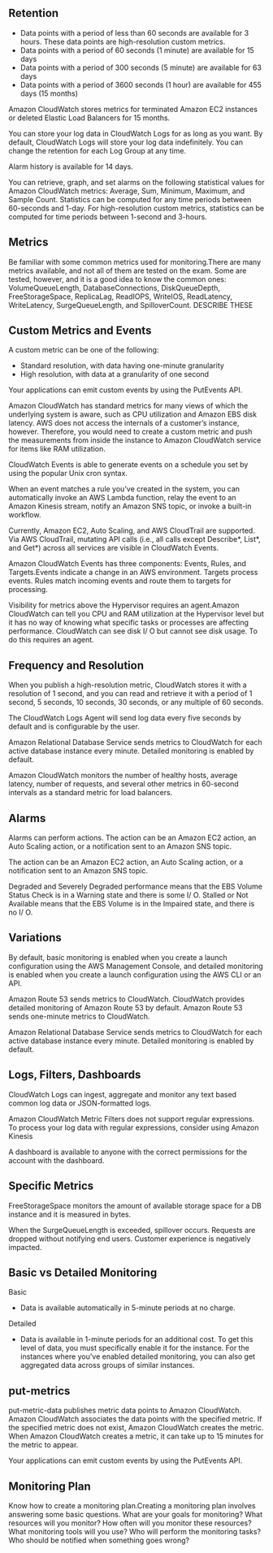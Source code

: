 ## Retention

* Data points with a period of less than 60 seconds are available for 3 hours. These data points are high-resolution custom metrics.
* Data points with a period of 60 seconds (1 minute) are available for 15 days
* Data points with a period of 300 seconds (5 minute) are available for 63 days 
* Data points with a period of 3600 seconds (1 hour) are available for 455 days (15 months)

Amazon CloudWatch stores metrics for terminated Amazon EC2 instances or deleted Elastic Load Balancers for 15 months.

You can store your log data in CloudWatch Logs for as long as you want. By default, CloudWatch Logs will store your log data indefinitely. You can change the retention for each Log Group at any time.

Alarm history is available for 14 days.

You can retrieve, graph, and set alarms on the following statistical values for Amazon CloudWatch metrics: Average, Sum, Minimum, Maximum, and Sample Count. Statistics can be computed for any time periods between 60-seconds and 1-day. For high-resolution custom metrics, statistics can be computed for time periods between 1-second and 3-hours.

## Metrics

Be familiar with some common metrics used for monitoring.There are many metrics available, and not all of them are tested on the exam. Some are tested, however, and it is a good idea to know the common ones: VolumeQueueLength, DatabaseConnections, DiskQueueDepth, FreeStorageSpace, ReplicaLag, ReadIOPS, WriteIOS, ReadLatency, WriteLatency, SurgeQueueLength, and SpilloverCount.  DESCRIBE THESE


## Custom Metrics and Events

A custom metric can be one of the following:
* Standard resolution, with data having one-minute granularity
* High resolution, with data at a granularity of one second

Your applications can emit custom events by using the PutEvents API.

Amazon CloudWatch has standard metrics for many views of which the underlying system is aware, such as CPU utilization and Amazon EBS disk latency. AWS does not access the internals of a customer’s instance, however. Therefore, you would need to create a custom metric and push the measurements from inside the instance to Amazon CloudWatch service for items like RAM utilization.

CloudWatch Events is able to generate events on a schedule you set by using the popular Unix cron syntax.

When an event matches a rule you've created in the system, you can automatically invoke an AWS Lambda function, relay the event to an Amazon Kinesis stream, notify an Amazon SNS topic, or invoke a built-in workflow.

Currently, Amazon EC2, Auto Scaling, and AWS CloudTrail are supported. Via AWS CloudTrail, mutating API calls (i.e., all calls except Describe*, List*, and Get*) across all services are visible in CloudWatch Events.

Amazon CloudWatch Events has three components: Events, Rules, and Targets.Events indicate a change in an AWS environment. Targets process events. Rules match incoming events and route them to targets for processing.

Visibility for metrics above the Hypervisor requires an agent.Amazon CloudWatch can tell you CPU and RAM utilization at the Hypervisor level but it has no way of knowing what specific tasks or processes are affecting performance. CloudWatch can see disk I/ O but cannot see disk usage. To do this requires an agent.


## Frequency and Resolution

When you publish a high-resolution metric, CloudWatch stores it with a resolution of 1 second, and you can read and retrieve it with a period of 1 second, 5 seconds, 10 seconds, 30 seconds, or any multiple of 60 seconds.

The CloudWatch Logs Agent will send log data every five seconds by default and is configurable by the user.

Amazon Relational Database Service sends metrics to CloudWatch for each active database instance every minute. Detailed monitoring is enabled by default.

Amazon CloudWatch monitors the number of healthy hosts, average latency, number of requests, and several other metrics in 60-second intervals as a standard metric for load balancers.

## Alarms

Alarms can perform actions.  The action can be an Amazon EC2 action, an Auto Scaling action, or a notification sent to an Amazon SNS topic.

The action can be an Amazon EC2 action, an Auto Scaling action, or a notification sent to an Amazon SNS topic.

Degraded and Severely Degraded performance means that the EBS Volume Status Check is in a Warning state and there is some I/ O. Stalled or Not Available means that the EBS Volume is in the Impaired state, and there is no I/ O.


## Variations

By default, basic monitoring is enabled when you create a launch configuration using the AWS Management Console, and detailed monitoring is enabled when you create a launch configuration using the AWS CLI or an API.

Amazon Route 53 sends metrics to CloudWatch. CloudWatch provides detailed monitoring of Amazon Route 53 by default. Amazon Route 53 sends one-minute metrics to CloudWatch.

Amazon Relational Database Service sends metrics to CloudWatch for each active database instance every minute. Detailed monitoring is enabled by default.

## Logs, Filters, Dashboards

CloudWatch Logs can ingest, aggregate and monitor any text based common log data or JSON-formatted logs.

Amazon CloudWatch Metric Filters does not support regular expressions. To process your log data with regular expressions, consider using Amazon Kinesis

A dashboard is available to anyone with the correct permissions for the account with the dashboard.


## Specific Metrics

FreeStorageSpace monitors the amount of available storage space for a DB instance and it is measured in bytes.

When the SurgeQueueLength is exceeded, spillover occurs. Requests are dropped without notifying end users. Customer experience is negatively impacted.

## Basic vs Detailed Monitoring

Basic

* Data is available automatically in 5-minute periods at no charge.

Detailed

* Data is available in 1-minute periods for an additional cost. To get this level of data, you must specifically enable it for the instance. For the instances where you've enabled detailed monitoring, you can also get aggregated data across groups of similar instances.

## put-metrics

put-metric-data publishes metric data points to Amazon CloudWatch. Amazon CloudWatch associates the data points with the specified metric. If the specified metric does not exist, Amazon CloudWatch creates the metric. When Amazon CloudWatch creates a metric, it can take up to 15 minutes for the metric to appear. 

Your applications can emit custom events by using the PutEvents API.


## Monitoring Plan

Know how to create a monitoring plan.Creating a monitoring plan involves answering some basic questions. What are your goals for monitoring? What resources will you monitor? How often will you monitor these resources? What monitoring tools will you use? Who will perform the monitoring tasks? Who should be notified when something goes wrong?
